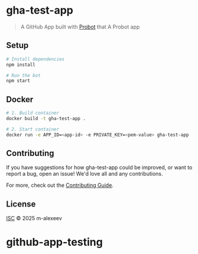 # gha-test-app

> A GitHub App built with [Probot](https://github.com/probot/probot) that A Probot app

## Setup

```sh
# Install dependencies
npm install

# Run the bot
npm start
```

## Docker

```sh
# 1. Build container
docker build -t gha-test-app .

# 2. Start container
docker run -e APP_ID=<app-id> -e PRIVATE_KEY=<pem-value> gha-test-app
```

## Contributing

If you have suggestions for how gha-test-app could be improved, or want to report a bug, open an issue! We'd love all and any contributions.

For more, check out the [Contributing Guide](CONTRIBUTING.md).

## License

[ISC](LICENSE) © 2025 m-alexeev
# github-app-testing
